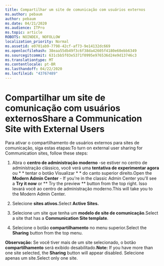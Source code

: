 ```yaml
---
title: Compartilhar um site de comunicação com usuários externos
ms.author: pebaum
author: pebaum
ms.date: 04/21/2020
ms.audience: ITPro
ms.topic: article
ROBOTS: NOINDEX, NOFOLLOW
localization_priority: Normal
ms.assetid: e0701ab9-7798-42cf-af73-9e14132dc669
ms.openlocfilehash: 38eaa55db49f3c6f38da42605f4180e60ebb6349
ms.sourcegitcommit: 631cbb5f03e5371f0995e976536d24e9d13746c3
ms.translationtype: MT
ms.contentlocale: pt-BR
ms.lasthandoff: 04/22/2020
ms.locfileid: "43767489"
---
```

# <a name="share-a-communication-site-with-external-users"></a><span data-ttu-id="6ce3c-102">Compartilhar um site de comunicação com usuários externos</span><span class="sxs-lookup"><span data-stu-id="6ce3c-102">Share a Communication Site with External Users</span></span>

<span data-ttu-id="6ce3c-103">Para ativar o compartilhamento de usuários externos para sites de comunicação, siga estas etapas:</span><span class="sxs-lookup"><span data-stu-id="6ce3c-103">To turn on external user sharing for Communication sites, follow these steps:</span></span> 
  
1. <span data-ttu-id="6ce3c-104">Abra o **centro de administração moderno** -se estiver no centro de administração clássico, você verá uma **tentativa de experimentar agora** ou \* \* tentar o botão Visualizar \* \* do canto superior direito.</span><span class="sxs-lookup"><span data-stu-id="6ce3c-104">Open the **Modern Admin Center** - If you're in the classic Admin Center you'll see a **Try it now** or \*\* Try the preview \*\* button from the top right.</span></span> <span data-ttu-id="6ce3c-105">Isso levará você ao centro de administração moderno.</span><span class="sxs-lookup"><span data-stu-id="6ce3c-105">This will take you to the Modern Admin Center.</span></span> 
  
2. <span data-ttu-id="6ce3c-106">Selecione **sites ativos.**</span><span class="sxs-lookup"><span data-stu-id="6ce3c-106">Select **Active Sites.**</span></span>
  
3. <span data-ttu-id="6ce3c-107">Selecione um site que tenha um **modelo de site de comunicação**.</span><span class="sxs-lookup"><span data-stu-id="6ce3c-107">Select a site that has a **Communication Site template**.</span></span> 
  
4. <span data-ttu-id="6ce3c-108">Selecione o botão **compartilhamento** no menu superior.</span><span class="sxs-lookup"><span data-stu-id="6ce3c-108">Select the **Sharing** button from the top menu.</span></span> 
  
 <span data-ttu-id="6ce3c-109">**Observação:** Se você tiver mais de um site selecionado, o botão **compartilhamento** será exibido desabilitado.</span><span class="sxs-lookup"><span data-stu-id="6ce3c-109">**Note:** If you have more than one site selected, the **Sharing** button will appear disabled.</span></span> <span data-ttu-id="6ce3c-110">Selecione apenas um site.</span><span class="sxs-lookup"><span data-stu-id="6ce3c-110">Select only one site.</span></span> 
  

